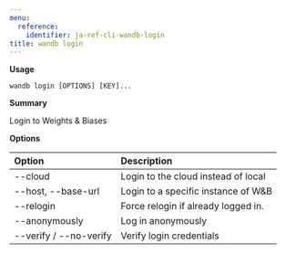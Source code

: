 ```yaml
---
menu:
  reference:
    identifier: ja-ref-cli-wandb-login
title: wandb login
---
```


**Usage**

`wandb login [OPTIONS] [KEY]...`

**Summary**

Login to Weights & Biases


**Options**

| **Option** | **Description** |
| :--- | :--- |
| --cloud | Login to the cloud instead of local |
| --host, --base-url | Login to a specific instance of W&B |
| --relogin | Force relogin if already logged in. |
| --anonymously | Log in anonymously |
| --verify / --no-verify | Verify login credentials |